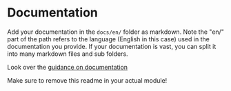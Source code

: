 # Documentation

Add your documentation in the `docs/en/` folder as markdown. Note the "en/" part of the path refers to the language (English in this case) used in the documentation you provide.
If your documentation is vast, you can split it into many markdown files and sub folders.

Look over the [guidance on documentation](https://docs.silverstripe.org/en/contributing/documentation/)

Make sure to remove this readme in your actual module!
